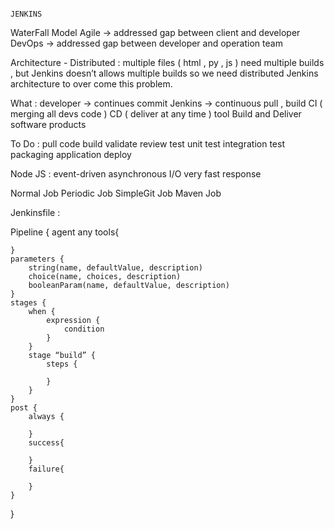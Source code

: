 																						JENKINS



WaterFall Model 
Agile  -> addressed gap between client and developer
DevOps  -> addressed gap between developer and operation team

Architecture - Distributed :
	multiple files ( html , py , js ) need multiple builds , but Jenkins doesn’t allows multiple builds so we need distributed Jenkins architecture to over come this problem.

What :
	developer -> continues commit 
	Jenkins	 -> continuous pull  , build 
	CI ( merging all devs code ) 
	CD ( deliver at any time )
	tool
	Build and Deliver software products

To Do :
	pull code
	build
	validate
	review
	test 
		unit test
		integration test
	packaging application
	deploy 

Node JS :
	event-driven 
	asynchronous I/O
	very fast response


Normal Job 
Periodic Job
SimpleGit Job
Maven Job
											

Jenkinsfile :

Pipeline {
	agent any
	tools{
		
	}
	parameters {
		string(name, defaultValue, description)
		choice(name, choices, description)
		booleanParam(name, defaultValue, description)
	}
	stages {
		when {
			expression {
				condition
			}
		}
		stage “build” {
			steps {
			
			}
		}
	}
	post {
		always {
		
		}
		success{

		}
		failure{

		}
	}
}